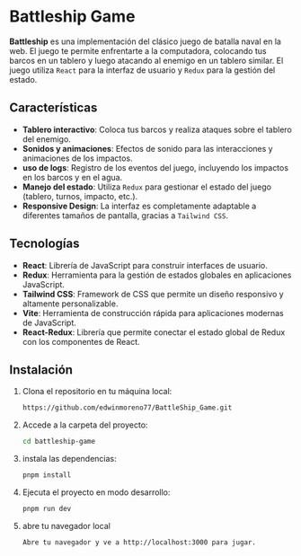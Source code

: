 # Battleship Game

**Battleship** es una implementación del clásico juego de batalla naval en la web. El juego te permite enfrentarte a la computadora, colocando tus barcos en un tablero y luego atacando al enemigo en un tablero similar. El juego utiliza `React` para la interfaz de usuario y `Redux` para la gestión del estado.

## Características

- **Tablero interactivo**: Coloca tus barcos y realiza ataques sobre el tablero del enemigo.
- **Sonidos y animaciones**: Efectos de sonido para las interacciones y animaciones de los impactos.
- **uso de logs**: Registro de los eventos del juego, incluyendo los impactos en los barcos y en el agua.
- **Manejo del estado**: Utiliza `Redux` para gestionar el estado del juego (tablero, turnos, impacto, etc.).
- **Responsive Design**: La interfaz es completamente adaptable a diferentes tamaños de pantalla, gracias a `Tailwind CSS`.

## Tecnologías

- **React**: Librería de JavaScript para construir interfaces de usuario.
- **Redux**: Herramienta para la gestión de estados globales en aplicaciones JavaScript.
- **Tailwind CSS**: Framework de CSS que permite un diseño responsivo y altamente personalizable.
- **Vite**: Herramienta de construcción rápida para aplicaciones modernas de JavaScript.
- **React-Redux**: Librería que permite conectar el estado global de Redux con los componentes de React.

## Instalación

1. Clona el repositorio en tu máquina local:
   ```bash
   https://github.com/edwinmoreno77/BattleShip_Game.git
   ```
2. Accede a la carpeta del proyecto:
   ```bash
   cd battleship-game
   ```
3. instala las dependencias:
   ```bash
   pnpm install
   ```
4. Ejecuta el proyecto en modo desarrollo:
   ```bash
   pnpm run dev
   ```
5. abre tu navegador local
   ```bash
   Abre tu navegador y ve a http://localhost:3000 para jugar.
   ```